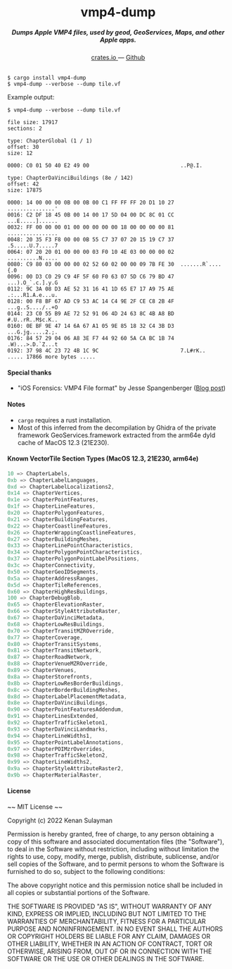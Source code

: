 <h1 align="center">vmp4-dump</h1>

<h5 align="center">Dumps Apple VMP4 files, used by geod, GeoServices, Maps, and other Apple apps.</h5>

<div align="center">
  <a href="https://crates.io/crates/vmp4-dump">
    crates.io
  </a>
  —
  <a href="https://github.com/19h/vmp4-dump">
    Github
  </a>
</div>

<br />

```shell script
$ cargo install vmp4-dump
$ vmp4-dump --verbose --dump tile.vf
```

Example output:

```shell script
$ vmp4-dump --verbose --dump tile.vf

file size: 17917
sections: 2

type: ChapterGlobal (1 / 1)
offset: 30
size: 12

0000: C0 01 50 40 E2 49 00                             ..P@.I.

type: ChapterDaVinciBuildings (8e / 142)
offset: 42
size: 17875

0000: 14 00 00 00 0B 00 0B 00 C1 FF FF FF 20 D1 10 27  ...............'
0016: C2 DF 18 45 0B 00 14 00 17 5D 04 00 DC 8C 01 CC  ...E.....]......
0032: FF 00 00 00 01 00 00 00 00 00 18 00 00 00 00 81  ................
0048: 20 35 F3 F8 00 00 0B 55 C7 37 07 20 15 19 C7 37  .5.....U.7.....7
0064: 07 20 20 01 00 00 00 03 F0 10 4E 03 00 00 00 02  ..........N.....
0080: C9 80 03 00 00 00 02 52 60 02 00 00 09 7B FE 30  .......R`....{.0
0096: 00 D3 C0 29 C9 4F 5F 60 F0 63 07 5D C6 79 BD 47  ...).O_`.c.].y.G
0112: 9C 3A 08 D3 AE 52 31 16 41 1D 65 E7 17 A9 75 AE  .:...R1.A.e...u.
0128: 00 F8 BF 67 AD C9 53 AC 14 C4 9E 2F CE C8 2B 4F  ...g..S..../..+O
0144: 23 C0 55 B9 AE 72 52 91 06 4D 24 63 8C 4B A8 BD  #.U..rR..M$c.K..
0160: 0E BF 9E 47 14 6A 67 A1 05 9E 85 18 32 C4 3B D3  ...G.jg.....2.;.
0176: 84 57 29 04 06 A8 3E F7 44 92 60 5A CA BC 1B 74  .W)...>.D.`Z...t
0192: 37 98 4C 23 72 4B 1C 9C                          7.L#rK..
..... 17866 more bytes .....
```

#### Special thanks

- "iOS Forensics: VMP4 File format" by Jesse Spangenberger (<a href="https://digitalforensics.io/ios-forensics-vmp4-file-format/">Blog post</a>)

#### Notes

- `cargo` requires a rust installation.
- Most of this inferred from the decompilation by Ghidra
  of the private framework GeoServices.framework extracted
  from the arm64e dyld cache of MacOS 12.3 (21E230).

#### Known VectorTile Section Types (MacOS 12.3, 21E230, arm64e)

```rust
10 => ChapterLabels,
0xb => ChapterLabelLanguages,
0xd => ChapterLabelLocalizations2,
0x14 => ChapterVertices,
0x1e => ChapterPointFeatures,
0x1f => ChapterLineFeatures,
0x20 => ChapterPolygonFeatures,
0x21 => ChapterBuildingFeatures,
0x22 => ChapterCoastlineFeatures,
0x26 => ChapterWrappingCoastlineFeatures,
0x27 => ChapterBuildingMeshes,
0x33 => ChapterLinePointCharacteristics,
0x34 => ChapterPolygonPointCharacteristics,
0x37 => ChapterPolygonPointLabelPositions,
0x3c => ChapterConnectivity,
0x50 => ChapterGeoIDSegments,
0x5a => ChapterAddressRanges,
0x5d => ChapterTileReferences,
0x60 => ChapterHighResBuildings,
100 => ChapterDebugBlob,
0x65 => ChapterElevationRaster,
0x66 => ChapterStyleAttributeRaster,
0x67 => ChapterDaVinciMetadata,
0x68 => ChapterLowResBuildings,
0x70 => ChapterTransitMZROverride,
0x77 => ChapterCoverage,
0x80 => ChapterTransitSystems,
0x81 => ChapterTransitNetwork,
0x87 => ChapterRoadNetwork,
0x88 => ChapterVenueMZROverride,
0x89 => ChapterVenues,
0x8a => ChapterStorefronts,
0x8b => ChapterLowResBorderBuildings,
0x8c => ChapterBorderBuildingMeshes,
0x8d => ChapterLabelPlacementMetadata,
0x8e => ChapterDaVinciBuildings,
0x90 => ChapterPointFeaturesAddendum,
0x91 => ChapterLinesExtended,
0x92 => ChapterTrafficSkeleton1,
0x93 => ChapterDaVinciLandmarks,
0x94 => ChapterLineWidths1,
0x95 => ChapterPointLabelAnnotations,
0x97 => ChapterPOIMzrOverrides,
0x98 => ChapterTrafficSkeleton2,
0x99 => ChapterLineWidths2,
0x9a => ChapterStyleAttributeRaster2,
0x9b => ChapterMaterialRaster,
```

#### License

~~ MIT License ~~

Copyright (c) 2022 Kenan Sulayman

Permission is hereby granted, free of charge, to any person obtaining a copy
of this software and associated documentation files (the "Software"), to deal
in the Software without restriction, including without limitation the rights
to use, copy, modify, merge, publish, distribute, sublicense, and/or sell
copies of the Software, and to permit persons to whom the Software is
furnished to do so, subject to the following conditions:

The above copyright notice and this permission notice shall be included in all
copies or substantial portions of the Software.

THE SOFTWARE IS PROVIDED "AS IS", WITHOUT WARRANTY OF ANY KIND, EXPRESS OR
IMPLIED, INCLUDING BUT NOT LIMITED TO THE WARRANTIES OF MERCHANTABILITY,
FITNESS FOR A PARTICULAR PURPOSE AND NONINFRINGEMENT. IN NO EVENT SHALL THE
AUTHORS OR COPYRIGHT HOLDERS BE LIABLE FOR ANY CLAIM, DAMAGES OR OTHER
LIABILITY, WHETHER IN AN ACTION OF CONTRACT, TORT OR OTHERWISE, ARISING FROM,
OUT OF OR IN CONNECTION WITH THE SOFTWARE OR THE USE OR OTHER DEALINGS IN THE
SOFTWARE.
